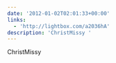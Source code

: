 ```yaml
---
date: '2012-01-02T02:01:33+00:00'
links:
  - 'http://lightbox.com/a2036hA'
description: 'ChristMissy '
---
```

ChristMissy 
